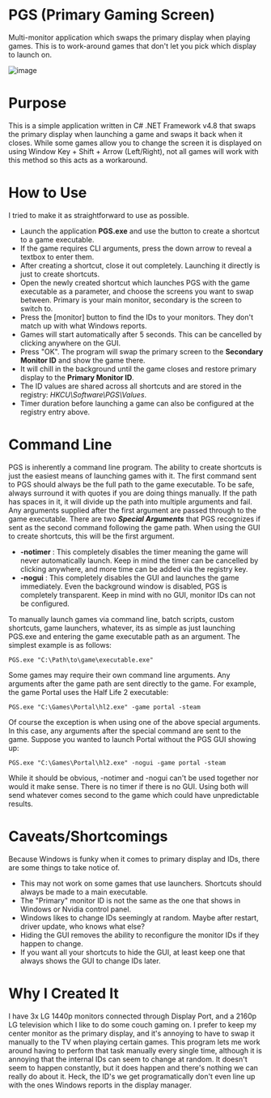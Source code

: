# PGS (Primary Gaming Screen)
Multi-monitor application which swaps the primary display when playing games. This is to work-around games that don't let you pick which display to launch on.

![image](https://github.com/BigheadSMZ/PGS/assets/9309452/415fcd23-03e5-4e5c-b61a-33485411fe05)

# Purpose
This is a simple application written in C# .NET Framework v4.8 that swaps the primary display when launching a game and swaps it back when it closes. While some games allow you to change the screen it is displayed on using Window Key + Shift + Arrow (Left/Right), not all games will work with this method so this acts as a workaround.

# How to Use
I tried to make it as straightforward to use as possible.
- Launch the application **PGS.exe** and use the button to create a shortcut to a game executable.
- If the game requires CLI arguments, press the down arrow to reveal a textbox to enter them.
- After creating a shortcut, close it out completely. Launching it directly is just to create shortcuts.
- Open the newly created shortcut which launches PGS with the game executable as a parameter, and choose the screens you want to swap between. Primary is your main monitor, secondary is the screen to switch to.
- Press the [monitor] button to find the IDs to your monitors. They don't match up with what Windows reports.
- Games will start automatically after 5 seconds. This can be cancelled by clicking anywhere on the GUI.
- Press "OK". The program will swap the primary screen to the **Secondary Monitor ID** and show the game there.
- It will chill in the background until the game closes and restore primary display to the **Primary Monitor ID**.
- The ID values are shared across all shortcuts and are stored in the registry: *HKCU\Software\PGS\Values*.
- Timer duration before launching a game can also be configured at the registry entry above.

# Command Line
PGS is inherently a command line program. The ability to create shortcuts is just the easiest means of launching games with it. The first command sent to PGS should always be the full path to the game executable. To be safe, always surround it with quotes if you are doing things manually. If the path has spaces in it, it will divide up the path into multiple arguments and fail. Any arguments supplied after the first argument are passed through to the game executable. There are two ***Special Arguments*** that PGS recognizes if sent as the second command following the game path. When using the GUI to create shortcuts, this will be the first argument.
- **-notimer** : This completely disables the timer meaning the game will never automatically launch. Keep in mind the timer can be cancelled by clicking anywhere, and more time can be added via the registry key.
- **-nogui** : This completely disables the GUI and launches the game immediately. Even the background window is disabled, PGS is completely transparent. Keep in mind with no GUI, monitor IDs can not be configured.

To manually launch games via command line, batch scripts, custom shortcuts, game launchers, whatever, its as simple as just launching PGS.exe and entering the game executable path as an argument. The simplest example is as follows:

`PGS.exe "C:\Path\to\game\executable.exe"`

Some games may require their own command line arguments. Any arguments after the game path are sent directly to the game. For example, the game Portal uses the Half Life 2 executable:

`PGS.exe "C:\Games\Portal\hl2.exe" -game portal -steam`

Of course the exception is when using one of the above special arguments. In this case, any arguments after the special command are sent to the game. Suppose you wanted to launch Portal without the PGS GUI showing up:

`PGS.exe "C:\Games\Portal\hl2.exe" -nogui -game portal -steam`

While it should be obvious, -notimer and -nogui can't be used together nor would it make sense. There is no timer if there is no GUI. Using both will send whatever comes second to the game which could have unpredictable results.

# Caveats/Shortcomings
Because Windows is funky when it comes to primary display and IDs, there are some things to take notice of.
- This may not work on some games that use launchers. Shortcuts should always be made to a main executable.
- The "Primary" monitor ID is not the same as the one that shows in Windows or Nvidia control panel.
- Windows likes to change IDs seemingly at random. Maybe after restart, driver update, who knows what else?
- Hiding the GUI removes the ability to reconfigure the monitor IDs if they happen to change.
- If you want all your shortcuts to hide the GUI, at least keep one that always shows the GUI to change IDs later. 

# Why I Created It
I have 3x LG 1440p monitors connected through Display Port, and a 2160p LG television which I like to do some couch gaming on. I prefer to keep my center monitor as the primary display, and it's annoying to have to swap it manually to the TV when playing certain games. This program lets me work around having to perform that task manually every single time, although it is annoying that the internal IDs can seem to change at random. It doesn't seem to happen constantly, but it does happen and there's nothing we can really do about it. Heck, the ID's we get programatically don't even line up with the ones Windows reports in the display manager. 
